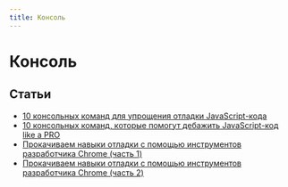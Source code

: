 ```yaml
---
title: Консоль
---
```


# Консоль

## Статьи
- [10 консольных команд для упрощения отладки JavaScript-кода](https://tproger.ru/translations/javascript-debug-tricks/) 
- [10 консольных команд, которые помогут дебажить JavaScript-код like a PRO](https://m.habr.com/ru/company/skillbox/blog/440300/) 
- [Прокачиваем навыки отладки с помощью инструментов разработчика Chrome (часть 1)](http://css-live.ru/faq/prokachivaem-navyki-otladki-s-pomoshhyu-instrumentov-razrabotchika-chrome-chast-1.html) 
- [Прокачиваем навыки отладки с помощью инструментов разработчика Chrome (часть 2)](http://css-live.ru/faq/prokachivaem-navyki-otladki-s-pomoshhyu-instrumentov-razrabotchika-chrome-chast-2.html) 